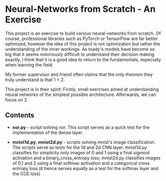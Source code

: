 # Neural-Networks from Scratch - An Exercise

This project is an exercise to build various neural-networks from scratch. 
Of course, professional libraries such as PyTorch or TensorFlow are far better optimized,
however the idea of this project is not optimization but rather the understanding of the inner workings.
As toady's models have become so big that it seems notoriously difficult to understand their decision making exactly, 
I think that it is a good idea to return to the fundamentals, especially when learning the field.

My former supervisor and friend often claims that the only theorem they truly understand is that 1 < 2.

This project is in their spirit: Firstly, small exercises aimed at understanding neural networks of the simplest possible architecture. 
Afterwards, we can focus on 2.

## Contents

* **xor.py** - script solving xor. This script serves as a quick test for the implementation of the dense layer.

* **mnist1d.py**, **mnist2d.py** - scripts solving mnist's image classification. The scripts serve as tests for the 1d and 2d CNN layer. mnist1d.py classifies for simplicity only images of 0 and 1 using a final sigmoid activation and a binary_cross_entropy loss; mnist2d.py classifies images of 0,1 and 2 using a final softmax activation and a categorical cross entropy loss (it hence serves equally as a test for the softmax layer and the CCE loss)
